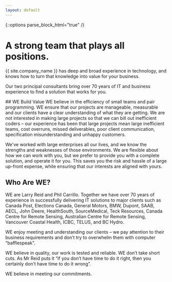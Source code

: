 ```yaml
---
layout: default
---
```


{::options parse_block_html="true" /}

<div class="jumbotron">
  <div class="container">

# A strong team that plays all positions.
{{ site.company_name }} has deep and broad experience in technology, and knows how to turn that knowledge into value for your business.

Our two principal consultants
bring over 70 years of IT and business experience
to find a solution that works for you.

  </div>
</div>
<div class="container">
<div class="row">
  <div class="col-md-6">
## WE Build Value
WE believe in the efficiency of small teams and pair programming.
WE ensure that our projects are manageable, measurable and our clients have a clear understanding of what they are getting.
We are not interested in making large projects so that we can bill out inefficient coders – our experience has been that large projects mean large inefficient teams, cost overruns, missed deliverables, poor client communication, specification misunderstanding and unhappy customers.

We've worked with large enterprises all our lives, and we know the strengths and weaknesses of those environments.
We are flexible about how we can work with you, but we prefer to provide you with a complete solution, and operate it for you.
This saves you the risk and hassle of a large up-front expense, while ensuring that our interests are aligned with yours.

## Who Are WE?
WE are Larry Reid and Phil Carrillo.
Together we have over 70 years of experience in successfully delivering IT solutions to major clients such as Canada Post, Elections Canada, General Motors, BMW, Dupont, SAAB, AECL, John Deere, HealthSouth, SourceMedical, Teck Resources, Canada Centre for Remote Sensing, Australian Centre for Remote Sensing, Vancouver Coastal Health, ICBC, TELUS, and BC Hydro.  

WE enjoy meeting and understanding our clients – we pay attention to their business requirements and don’t try to overwhelm them with computer “bafflespeak”.

WE believe in quality, our work is tested and reliable.  WE don’t take short cuts.
As Mr Reid puts it “if you don’t have time to do it right, then you certainly don’t have time to do it wrong”.

WE believe in meeting our commitments.
  </div>
</div>
